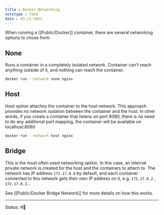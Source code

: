 ```yaml
---
title : Docker Networking
notetype : feed
date : 03-11-2021
---
```


When running a [[Public/Docker]] container, there are several networking options to chose from:

## None
Runs a container in a completely isolated network. Container can't reach anything outside of it, and nothing can reach the container.

```bash
docker run --network none nginx
```

## Host
Host option attaches the container to the host network. This approach provides no network isolation between the container and the host. In other words, if you create a container that listens on port 8080, there is no need to do any additional port mapping, the container will be available on localhost:8080

```bash
docker run --network host nginx
```

## Bridge

This is the most often used networking option. In this case, an internal private network is created for the host and the containers to attach to. The network has IP address `172.17.0.0` by default, and each container connected to this network gets their own IP address on it, e.g. `172.17.0.2` , `172.17.0.3`...

See [[Public/Docker Bridge Network]] for more details on how this works.

-----

Status: #🌲 


